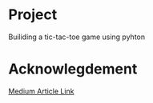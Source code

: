 # Project
Builiding a tic-tac-toe game using pyhton 
# Acknowlegdement 
[Medium Article Link](https://medium.com/byte-tales/the-classic-tic-tac-toe-game-in-python-3-1427c68b8874)
